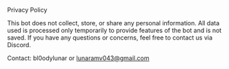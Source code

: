 Privacy Policy

This bot does not collect, store, or share any personal information.
All data used is processed only temporarily to provide features of the bot and is not saved.
If you have any questions or concerns, feel free to contact us via Discord.

Contact: bl0odylunar or lunaramv043@gmail.com

